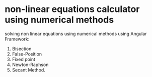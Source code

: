 # non-linear equations calculator using numerical methods
solving non linear equations using numerical methods using Angular Framework:
1. Bisection
2. False-Position
3. Fixed point
4. Newton-Raphson
5. Secant Method.
